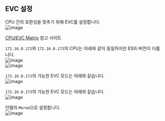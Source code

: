 ## EVC 설정

CPU 간의 호환성을 맞추기 위해 EVC를 설정합니다.   
![image](https://user-images.githubusercontent.com/43658658/144234434-358d7f63-4800-4115-a18f-6c41cc0ca193.png)

[CPU/EVC Matrix](https://www.vmware.com/resources/compatibility/search.php?deviceCategory=cpu) 참고 사이트

`172.16.0.172`와 `172.16.0.173`의 CPU는 아래와 같이 동일하지만 ESXi 버전이 다릅니다.   
![image](https://user-images.githubusercontent.com/43658658/144233957-7fa3995f-e4b6-4c59-979d-5bb436e4a8d4.png)   
![image](https://user-images.githubusercontent.com/43658658/144233967-653d10c1-20bb-4102-85ba-6c8d3aa12c99.png)

`172.16.0.172`의 가능한 EVC 모드는 아래와 같습니다.   
![image](https://user-images.githubusercontent.com/43658658/144234134-030fddc0-f537-49aa-ba7a-3c773f486ca5.png)

`172.16.0.173`의 가능한 EVC 모드는 아래와 같습니다.   
![image](https://user-images.githubusercontent.com/43658658/144234304-5a361af3-1073-4181-8432-4fd121eee4c3.png)

인텔의 `Merom`으로 설정합니다.   
![image](https://user-images.githubusercontent.com/43658658/144234564-c46b98ad-5d7d-4c6c-8393-e671a8892512.png)
